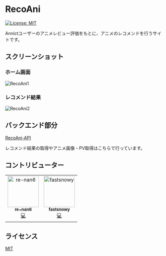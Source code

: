 # RecoAni

<p>
    <a href="https://opensource.org/licenses/MIT">
        <img src="https://img.shields.io/badge/License-MIT-yellow.svg" alt="License: MIT" />
    </a>
</p>

Annictユーザーのアニメレビュー評価をもとに、アニメのレコメンドを行うサイトです。

## スクリーンショット

### ホーム画面

![RecoAni1](https://user-images.githubusercontent.com/67001442/210780978-300a6d1e-863a-40af-97c6-fe373abb1234.png)

### レコメンド結果

![RecoAni2](https://user-images.githubusercontent.com/67001442/210781050-cc15038d-a093-437f-bfcc-851cab283f73.png)

## バックエンド部分

[RecoAni-API](https://github.com/fastsnowy/RecoAni-API)

レコメンド結果の取得やアニメ画像・PV取得はこちらで行っています。

## コントリビューター

<table>
  <tbody>
    <tr>
      <td align="center"><a href="https://github.com/re-nan6"><img src="https://avatars.githubusercontent.com/u/67001442?v=4" width="100px;" alt="re-nan6"/><br /><sub><b>re-nan6</b></sub></a><br /><a href="https://github.com/re-nan6/RecoAni/commits?author=re-nan6" title="Code">💻</a></td>
      <td align="center"><a href="https://github.com/fastsnowy"><img src="https://avatars.githubusercontent.com/u/61731151?v=4" width="100px;" alt="fastsnowy"/><br /><sub><b>fastsnowy</b></sub></a><br /><a href="https://github.com/re-nan6/RecoAni/commits?author=fastsnowy" title="Code">💻</a></td>
    </tr>
   </tbody>
</table>

## ライセンス

[MIT](LICENSE)
